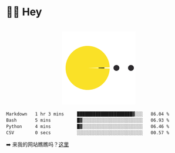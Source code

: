 
# 👋🏻 Hey
<div align="center">
	<br>
	<img src="https://raw.githubusercontent.com/Aniket965/Aniket965/master/pacman.svg?sanitize=true" width="200" height="200">
	<br>
</div>

<!--START_SECTION:waka-->

```txt
Markdown   1 hr 3 mins     █████████████████████▓░░░   86.04 %
Bash       5 mins          █▓░░░░░░░░░░░░░░░░░░░░░░░   06.93 %
Python     4 mins          █▓░░░░░░░░░░░░░░░░░░░░░░░   06.46 %
CSV        0 secs          ░░░░░░░░░░░░░░░░░░░░░░░░░   00.57 %
```

<!--END_SECTION:waka-->

 ➡️  来我的网站瞧瞧吗？[这里](https://www.shaolongfei.com)
